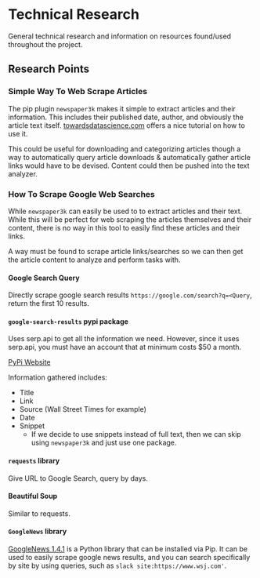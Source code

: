 # Technical Research

General technical research and information on resources found/used throughout the project.

## Research Points

### Simple Way To Web Scrape Articles

The pip plugin `newspaper3k` makes it simple to extract articles and their information. This includes their published date, author, and obviously the article text itself. [towardsdatascience.com](https://towardsdatascience.com/scraping-a-website-with-4-lines-using-python-200d5c858bb1) offers a nice tutorial on how to use it.

This could be useful for downloading and categorizing articles though a way to automatically query article downloads & automatically gather article links would have to be devised. Content could then be pushed into the text analyzer.

### How To Scrape Google Web Searches

While `newspaper3k` can easily be used to to extract articles and their text. While this will be perfect for web scraping the articles themselves and their content, there is no way in this tool to easily find these articles and their links.

A way must be found to scrape article links/searches so we can then get the article content to analyze and perform tasks with.

#### Google Search Query

Directly scrape google search results `https://google.com/search?q=<Query`, return the first 10 results.

#### `google-search-results` pypi package

Uses serp.api to get all the information we need. However, since it uses serp.api, you must have an account that at minimum costs $50 a month.

[PyPi Website](https://pypi.org/project/google-search-results/)

Information gathered includes:
- Title
- Link
- Source (Wall Street Times for example)
- Date
- Snippet
  - If we decide to use snippets instead of full text, then we can skip using `newspaper3k` and just use one package.

#### `requests` library

Give URL to Google Search, query by days.

#### Beautiful Soup

Similar to requests.

#### `GoogleNews` library
[GoogleNews 1.4.1](https://pypi.org/project/GoogleNews/) is a Python library that can be installed via Pip. It can be used to easily scrape google news results, and you can search specifically by site by using queries, such as `slack site:https://www.wsj.com'`.
